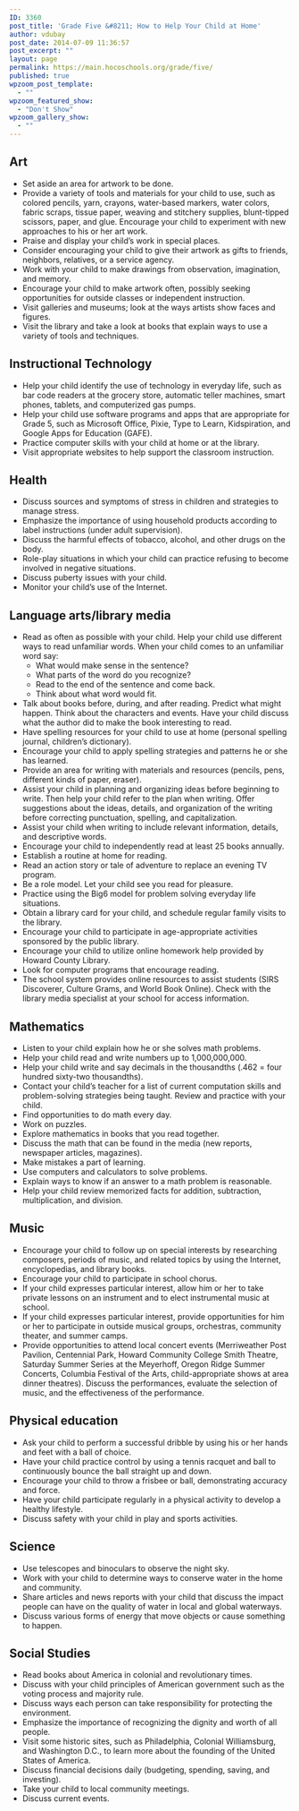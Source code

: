 ```yaml
---
ID: 3360
post_title: 'Grade Five &#8211; How to Help Your Child at Home'
author: vdubay
post_date: 2014-07-09 11:36:57
post_excerpt: ""
layout: page
permalink: https://main.hocoschools.org/grade/five/
published: true
wpzoom_post_template:
  - ""
wpzoom_featured_show:
  - "Don't Show"
wpzoom_gallery_show:
  - ""
---
```

<h2>Art</h2>

<ul>
<li>Set aside an area for artwork to be done.</li>
<li>Provide a variety of tools and materials for your child to use, such as colored pencils, yarn, crayons, water-based markers, water colors, fabric scraps, tissue paper, weaving and stitchery supplies, blunt-tipped scissors, paper, and glue. Encourage your child to experiment with new approaches to his or her art work.</li>
<li>Praise and display your child’s work in special places.</li>
<li>Consider encouraging your child to give their artwork as gifts to friends, neighbors, relatives, or a service agency.</li>
<li>Work with your child to make drawings from observation, imagination, and memory.</li>
<li>Encourage your child to make artwork often, possibly seeking opportunities for outside classes or independent instruction.</li>
<li>Visit galleries and museums; look at the ways artists show faces and figures.</li>
<li>Visit the library and take a look at books that explain ways to use a variety of tools and techniques.</li>
</ul>

<h2>Instructional Technology</h2>

<ul>
<li>Help your child identify the use of technology in everyday life, such as bar code readers at the grocery store, automatic teller machines, smart phones, tablets, and computerized gas pumps.</li>
<li>Help your child use software programs and apps that are appropriate for Grade 5, such as Microsoft Office, Pixie, Type to Learn, Kidspiration, and Google Apps for Education (GAFE).</li>
<li>Practice computer skills with your child at home or at the library.</li>
<li>Visit appropriate websites to help support the classroom instruction. </li>
</ul>

<h2>Health</h2>

<ul>
<li>Discuss sources and symptoms of stress in children and strategies to manage stress.</li>
<li>Emphasize the importance of using household products according to label instructions (under adult supervision).</li>
<li>Discuss the harmful effects of tobacco, alcohol, and other drugs on the body.</li>
<li>Role-play situations in which your child can practice refusing to become involved in negative situations.</li>
<li>Discuss puberty issues with your child.</li>
<li>Monitor your child’s use of the Internet.</li>
</ul>

<h2>Language arts/library media</h2>

<ul>
<li>Read as often as possible with your child. Help your child use 
different ways to read unfamiliar words. When your child comes to 
an unfamiliar word say:
<ul>
<li>What would make sense in the sentence?</li>
<li>What parts of the word do you recognize?</li>
<li>Read to the end of the sentence and come back.</li>
<li>Think about what word would fit.</li>
</ul>
</li>
<li>Talk about books before, during, and after reading. Predict what might happen. Think about the characters and events. Have your child discuss what the author did to make the book interesting to read.</li>
<li>Have spelling resources for your child to use at home (personal spelling journal, children’s dictionary).</li>
<li>Encourage your child to apply spelling strategies and patterns he or she has learned.</li>
<li>Provide an area for writing with materials and resources (pencils, pens, different kinds of paper, eraser).</li>
<li>Assist your child in planning and organizing ideas before beginning to write. Then help your child refer to the plan when writing. Offer suggestions about the ideas, details, and organization of the writing before correcting punctuation, spelling, and capitalization.</li>
<li>Assist your child when writing to include relevant information, details, and descriptive words.</li>
<li>Encourage your child to independently read at least 25 books annually.</li>
<li>Establish a routine at home for reading.</li>
<li>Read an action story or tale of adventure to replace an evening TV program.</li>
<li>Be a role model. Let your child see you read for pleasure.</li>
<li>Practice using the Big6 model for problem solving everyday life situations.</li>
<li>Obtain a library card for your child, and schedule regular family visits to the library.</li>
<li>Encourage your child to participate in age-appropriate activities sponsored by the public library.</li>
<li>Encourage your child to utilize online homework help provided by Howard County Library.</li>
<li>Look for computer programs that encourage reading.</li>
<li>The school system provides online resources to assist students (SIRS Discoverer, Culture Grams, and World Book Online). Check with the library media specialist at your school for access information.</li>
</ul>

<h2>Mathematics</h2>

<ul>
<li>Listen to your child explain how he or she solves math problems. </li>
<li>Help your child read and write numbers up to 1,000,000,000.</li>
<li>Help your child write and say decimals in the thousandths (.462 = four hundred sixty-two thousandths).</li>
<li>Contact your child’s teacher for a list of current computation skills and problem-solving strategies being taught. Review and practice with your child.</li>
<li>Find opportunities to do math every day.</li>
<li>Work on puzzles.</li>
<li>Explore mathematics in books that you read together.</li>
<li>Discuss the math that can be found in the media (new reports, newspaper articles, magazines).</li>
<li>Make mistakes a part of learning.</li>
<li>Use computers and calculators to solve problems.</li>
<li>Explain ways to know if an answer to a math problem is reasonable.</li>
<li>Help your child review memorized facts for addition, subtraction, multiplication, and division.</li>
</ul>

<h2>Music</h2>

<ul>
<li>Encourage your child to follow up on special interests by researching composers, periods of music, and related topics by using the Internet, encyclopedias, and library books.</li>
<li>Encourage your child to participate in school chorus.</li>
<li>If your child expresses particular interest, allow him or her to take private lessons on an instrument and to elect instrumental music at school.</li>
<li>If your child expresses particular interest, provide opportunities for him or her to participate in outside musical groups, orchestras, community theater, and summer camps.</li>
<li>Provide opportunities to attend local concert events (Merriweather Post Pavilion, Centennial Park, Howard Community College Smith Theatre, Saturday Summer Series at the Meyerhoff, Oregon Ridge Summer Concerts, Columbia Festival of the Arts, child-appropriate shows at area dinner theatres). Discuss the performances, evaluate the selection of music, and the effectiveness of the performance.</li>
</ul>

<h2>Physical education</h2>

<ul>
<li>Ask your child to perform a successful dribble by using his or her hands and feet with a ball of choice.</li>
<li>Have your child practice control by using a tennis racquet and ball to continuously bounce the ball straight up and down.</li>
<li>Encourage your child to throw a frisbee or ball, demonstrating accuracy and force.</li>
<li>Have your child participate regularly in a physical activity to develop a healthy lifestyle.</li>
<li>Discuss safety with your child in play and sports activities. </li>
</ul>

<h2>Science</h2>

<ul>
<li>Use telescopes and binoculars to observe the night sky.</li>
<li>Work with your child to determine ways to conserve water in the home and community.</li>
<li>Share articles and news reports with your child that discuss the impact people can have on the quality of water in local and global waterways.</li>
<li>Discuss various forms of energy that move objects or cause something to happen.</li>
</ul>

<h2>Social Studies</h2>

<ul>
<li>Read books about America in colonial and revolutionary times.</li>
<li>Discuss with your child principles of American government such as the voting process and majority rule.</li>
<li>Discuss ways each person can take responsibility for protecting the environment.</li>
<li>Emphasize the importance of recognizing the dignity and worth of all people.</li>
<li>Visit some historic sites, such as Philadelphia, Colonial Williamsburg, and Washington D.C., to learn more about the founding of the United States of America.</li>
<li>Discuss financial decisions daily (budgeting, spending, saving, and investing).</li>
<li>Take your child to local community meetings.</li>
<li>Discuss current events.</li>
</ul>

